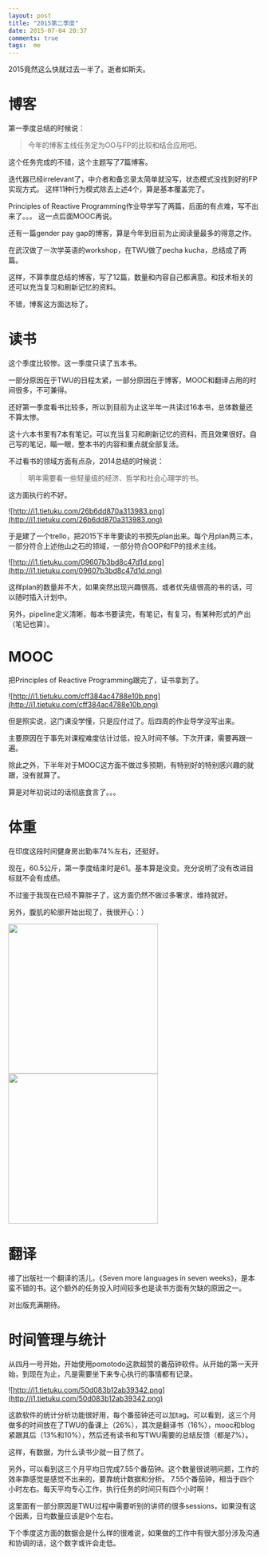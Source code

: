 ```yaml
---
layout: post
title: "2015第二季度"
date: 2015-07-04 20:37
comments: true
tags:  me
---
```


2015竟然这么快就过去一半了。逝者如斯夫。

# 博客

第一季度总结的时候说：

>今年的博客主线任务定为OO与FP的比较和结合应用吧。

这个任务完成的不错，这个主题写了7篇博客。

迭代器已经irrelevant了，中介者和备忘录太简单就没写，状态模式没找到好的FP实现方式。
这样11种行为模式除去上述4个，算是基本覆盖完了。

Principles of Reactive Programming作业导学写了两篇，后面的有点难，写不出来了。。。
这一点后面MOOC再说。

还有一篇gender pay gap的博客，算是今年到目前为止阅读量最多的得意之作。

在武汉做了一次学英语的workshop，在TWU做了pecha kucha，总结成了两篇。

这样，不算季度总结的博客，写了12篇，数量和内容自己都满意。和技术相关的还可以充当复习和刷新记忆的资料。

不错，博客这方面达标了。

# 读书

这个季度比较惨。这一季度只读了五本书。

一部分原因在于TWU的日程太紧，一部分原因在于博客，MOOC和翻译占用的时间很多，不可兼得。

还好第一季度看书比较多，所以到目前为止这半年一共读过16本书，总体数量还不算太惨。

这十六本书里有7本有笔记，可以充当复习和刷新记忆的资料，而且效果很好。自己写的笔记，瞄一眼，整本书的内容和重点就全部复活。

不过看书的领域方面有点杂，2014总结的时候说：
>明年需要看一些轻量级的经济、哲学和社会心理学的书。

这方面执行的不好。

![http://i1.tietuku.com/26b6dd870a313983.png](http://i1.tietuku.com/26b6dd870a313983.png)

于是建了一个trello，把2015下半年要读的书预先plan出来。每个月plan两三本，一部分符合上述他山之石的领域，一部分符合OOP和FP的技术主线。

![http://i1.tietuku.com/09607b3bd8c47d1d.png](http://i1.tietuku.com/09607b3bd8c47d1d.png)

这样plan的数量并不大，如果突然出现兴趣很高，或者优先级很高的书的话，可以随时插入计划中。

另外，pipeline定义清晰，每本书要读完，有笔记，有复习，有某种形式的产出（笔记也算）。

# MOOC

把Principles of Reactive Programming跟完了，证书拿到了。

![http://i1.tietuku.com/cff384ac4788e10b.png](http://i1.tietuku.com/cff384ac4788e10b.png)

但是照实说，这门课没学懂，只是应付过了。后四周的作业导学没写出来。

主要原因在于事先对课程难度估计过低，投入时间不够。下次开课，需要再跟一遍。

除此之外，下半年对于MOOC这方面不做过多预期，有特别好的特别感兴趣的就跟，没有就算了。

算是对年初说过的话彻底食言了。。。

# 体重

在印度这段时间健身房出勤率74%左右，还挺好。

现在，60.5公斤，第一季度结束时是61。基本算是没变。充分说明了没有改进目标就不会有成绩。

不过鉴于我现在已经不算胖子了，这方面仍然不做过多奢求，维持就好。

另外，腹肌的轮廓开始出现了，我很开心：）

<img src="http://i1.tietuku.com/4866dc89e0ffac6a.jpg" style="width: 300px;"/>

<img src="http://i1.tietuku.com/6b5710437ae31c2f.jpg" style="width: 300px;"/>

# 翻译

接了出版社一个翻译的活儿，《Seven more languages in seven weeks》，是本蛮不错的书。这个额外的任务投入时间较多也是读书方面有欠缺的原因之一。

对出版充满期待。

# 时间管理与统计

从四月一号开始，开始使用pomotodo这款超赞的番茄钟软件。从开始的第一天开始，到现在为止，凡是需要坐下来专心执行的事情都有记录。

![http://i1.tietuku.com/50d083b12ab39342.png](http://i1.tietuku.com/50d083b12ab39342.png)

这款软件的统计分析功能很好用，每个番茄钟还可以加tag。可以看到，这三个月做多的时间放在了TWU的备课上（26%），其次是翻译书（16%），mooc和blog紧跟其后（13%和10%），然后还有读书和写TWU需要的总结反馈（都是7%）。

这样，有数据，为什么读书少就一目了然了。

另外，可以看到这三个月平均日完成7.55个番茄钟。这个数量很说明问题，工作的效率靠感觉是感觉不出来的，要靠统计数据和分析。
7.55个番茄钟，相当于四个小时左右。每天平均专心工作，执行任务的时间只有四个小时啊！

这里面有一部分原因是TWU过程中需要听别的讲师的很多sessions，如果没有这个因素，日均数量应该是9个左右。

下个季度这方面的数据会是什么样的很难说，如果做的工作中有很大部分涉及沟通和协调的话，这个数字或许会走低。

